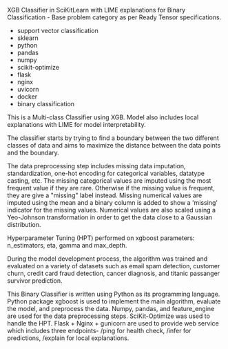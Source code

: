XGB Classifier in SciKitLearn with LIME explanations for Binary Classification - Base problem category as per Ready Tensor specifications.

- support vector classification
- sklearn
- python
- pandas
- numpy
- scikit-optimize
- flask
- nginx
- uvicorn
- docker
- binary classification

This is a Multi-class Classifier using XGB. Model also includes local explanations with LIME for model interpretability.

The classifier starts by trying to find a boundary between the two different classes of data and aims to maximize the distance between the data points and the boundary.

The data preprocessing step includes missing data imputation, standardization, one-hot encoding for categorical variables, datatype casting, etc. The missing categorical values are imputed using the most frequent value if they are rare. Otherwise if the missing value is frequent, they are give a "missing" label instead. Missing numerical values are imputed using the mean and a binary column is added to show a 'missing' indicator for the missing values. Numerical values are also scaled using a Yeo-Johnson transformation in order to get the data close to a Gaussian distribution.

Hyperparameter Tuning (HPT) performed on xgboost parameters: n_estimators, eta, gamma and max_depth.

During the model development process, the algorithm was trained and evaluated on a variety of datasets such as email spam detection, customer churn, credit card fraud detection, cancer diagnosis, and titanic passanger survivor prediction.

This Binary Classifier is written using Python as its programming language. Python package xgboost is used to implement the main algorithm, evaluate the model, and preprocess the data. Numpy, pandas, and feature_engine are used for the data preprocessing steps. SciKit-Optimize was used to handle the HPT. Flask + Nginx + gunicorn are used to provide web service which includes three endpoints- /ping for health check, /infer for predictions, /explain for local explanations.
